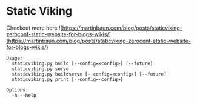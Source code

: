 # Static Viking

Checkout more here ![https://martinbaun.com/blog/posts/staticviking-zeroconf-static-website-for-blogs-wikis/](https://martinbaun.com/blog/posts/staticviking-zeroconf-static-website-for-blogs-wikis/)

```
Usage:
  staticviking.py build [--config=<config>] [--future]
  staticviking.py serve
  staticviking.py buildserve [--config=<config>] [--future]
  staticviking.py print [--config=<config>]

Options:
  -h --help
```

